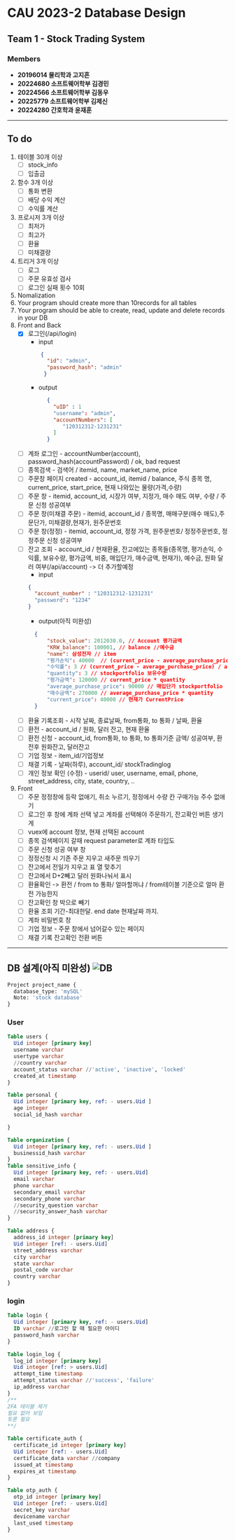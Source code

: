 # CAU 2023-2 Database Design
## Team 1 - Stock Trading System
### Members
* **20196014 물리학과 고지흔**
* **20224680 소프트웨어학부 김경민**
* **20224566 소프트웨어학부 김동우**
* **20225779 소프트웨어학부 김제신**
* **20224280 간호학과 윤재훈**
<hr>

## To do
1. 테이블 30개 이상
      - [ ] stock_info
      - [ ] 입출금
2. 함수 3개 이상
      - [ ] 통화 변환
      - [ ] 배당 수익 계산
      - [ ] 수익률 계산
3. 프로시저 3개 이상
      - [ ] 최저가
      - [ ] 최고가
      - [ ] 환율
      - [ ] 미채결량
4. 트리거 3개 이상
      - [ ] 로그
      - [ ] 주문 유효성 검사
      - [ ] 로그인 실패 횟수 10회
5. Nomalization
6. Your program should create more than 10records for all tables
7. Your program should be able to create, read, update and delete records in your DB
8. Front and Back
      - [x] 로그인(/api/login)
         - input
          ```json
              {
                "id": "admin",
                "password_hash": "admin"
               }
          ```
          - output
          ```json
                {
                  "uID" : 1
                  "username": "admin",
                  "accountNumbers": [
                     "120312312-1231231"
                  ]
                }
          ```
      - [ ] 계좌 로그인 - accountNumber(account), password_hash(accountPassword) / ok, bad request
      - [ ] 종목검색 - 검색어 / itemid, name, market_name, price
      - [ ] 주문창 페이지 created - account_id, itemid / balance, 주식 종목 명, current_price, start_price, 현재 나와있는 물량(가격,수량)
      - [ ] 주문 창 - itemid, account_id, 시장가 여부, 지정가, 매수 매도 여부, 수량 / 주문 신청 성공여부
      - [ ] 주문 창(미채결 주문) - itemid, account_id / 종목명, 매매구분(매수 매도),주문단가, 미채결량,현재가, 원주문번호
      - [ ] 주문 창(정정) - itemid, account_id, 정정 가격, 원주문번호/ 정정주문번호, 정정주문 신청 성공여부
      - [ ] 잔고 조회 - account_id / 현재환율, 잔고에있는 종목들(종목명, 평가손익, 수익률, 보유수량, 평가금액, 비중, 매입단가, 매수금액, 현재가), 예수금, 원화 달러 여부(/api/account) -> 더 추가할예정
         - input
          ```json
          {
            "account_number" : "120312312-1231231"
            "password": "1234"
          }
          ```
         - output(아직 미완성)
          ```json
            {
                "stock_value": 2012030.0, // Account 평가금액
                "KRW_balance": 100001, // balance //예수금
                "name": 삼성전자 // item
                "평가손익": 40000  // (current_price - average_purchase_price) * quantity
                "수익률": 3 // (current_price - average_purchase_price) / average_purchase_price * 100
                "quantity": 3 // stockportfolio 보유수량
                "평가금액": 120000 // current_price * quantity
                "average_purchase_price": 90000 // 매입단가 stockportfolio
                "매수금액": 270000 // average_purchase_price * quantity
                "current_price": 40000 // 현재가 CurrentPrice
            }
          ``` 
      - [ ] 환율 기록조회 - 시작 날짜, 종료날짜, from통화, to 통화 / 날짜, 환율
      - [ ] 환전 - account_id / 원화, 달러 잔고, 현재 환율
      - [ ] 환전 신청 - account_id, from통화, to 통화, to 통화기준 금액/ 성공여부, 환전후 원화잔고, 달러잔고
      - [ ] 기업 정보 - item_id/기업정보
      - [ ] 채결 기록 - 날짜(하루), account_id/ stockTradinglog
      - [ ] 개인 정보 확인 (수정) - userid/ user, username, email, phone, street_address, city, state, country, ..
9. Front
      - [ ] 주문 정정창에 등락 없애기, 취소 누르기, 정정에서 수량 칸 구매가능 주수 없애기
      - [ ] 로그인 후 창에 계좌 선택 넣고 계좌를 선택해야 주문하기, 잔고확인 버튼 생기게
      - [ ] vuex에 account 정보, 현재 선택된 account
      - [ ] 종목 검색페이지 갈때 request parameter로 계좌 타입도
      - [ ] 주문 신청 성공 여부 창
      - [ ] 정정신청 시 기존 주문 지우고 새주문 띄우기
      - [ ] 잔고에서 전일가 지우고 표 열 맞추기
      - [ ] 잔고에서 D+2빼고 달러 원화나눠서 표시
      - [ ] 환율확인 -> 환전 / from to 통화/ 얼마할꺼냐 / from테이블 기준으로 얼마 환전 가능한지
      - [ ] 잔고확인 창 박으로 빼기
      - [ ] 환율 조회 기간-최대한달. end date 현재날짜 까지.
      - [ ] 계좌 비밀번호 창
      - [ ] 기업 정보 - 주문 창에서 넘어갈수 있는 페이지
      - [ ] 채결 기록 잔고확인 전환 버튼 
<hr>

## DB 설계(아직 미완성) ![DB](https://github.com/jason0904/DB_Team_Project/assets/37035547/9d4bdaa5-16fa-4b5f-bef5-96d61e4945a6)
```sql
Project project_name {
  database_type: 'mySQL'
  Note: 'stock database'
}
```

### User

```sql
Table users {
  Uid integer [primary key]
  username varchar
  usertype varchar
  //country varchar
  account_status varchar //'active', 'inactive', 'locked'
  created_at timestamp
}

Table personal {
  Uid integer [primary key, ref: - users.Uid ]
  age integer
  social_id_hash varchar

}

Table organization {
  Uid integer [primary key, ref: - users.Uid ]
  businessid_hash varchar
}
Table sensitive_info {
  Uid integer [primary key, ref: - users.Uid]
  email varchar
  phone varchar
  secondary_email varchar
  secondary_phone varchar
  //security_question varchar
  //security_answer_hash varchar
}

Table address {
  address_id integer [primary key]
  Uid integer [ref: - users.Uid]
  street_address varchar
  city varchar
  state varchar
  postal_code varchar
  country varchar
}
```

### login
```sql
Table login {
  Uid integer [primary key, ref: - users.Uid]
  ID varchar //로그인 할 때 필요한 아이디
  password_hash varchar
}

Table login_log {
  log_id integer [primary key]
  Uid integer [ref: > users.Uid]
  attempt_time timestamp
  attempt_status varchar //'success', 'failure'
  ip_address varchar
}
/**
2FA 테이블 제거
필요 없어 보임
토론 필요
**/

Table certificate_auth {
  certificate_id integer [primary key]
  Uid integer [ref: - users.Uid]
  certificate_data varchar //company
  issued_at timestamp
  expires_at timestamp
}

Table otp_auth {
  otp_id integer [primary key]
  Uid integer [ref: - users.Uid]
  secret_key varchar
  devicename varchar
  last_used timestamp
}
```
